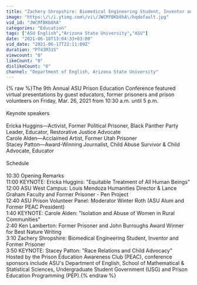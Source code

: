 ```yaml
---
title: "Zachery Shropshire: Biomedical Engineering Student, Inventor and Former Prisoner"
image: "https:\/\/i.ytimg.com\/vi\/JWCMfBKb8hA\/hqdefault.jpg"
vid_id: "JWCMfBKb8hA"
categories: "Education"
tags: ["ASU English","Arizona State University","ASU"]
date: "2021-06-18T13:04:33+03:00"
vid_date: "2021-06-17T22:11:09Z"
duration: "PT43M31S"
viewcount: "0"
likeCount: "0"
dislikeCount: "0"
channel: "Department of English, Arizona State University"
---
```

{% raw %}The 9th Annual ASU Prison Education Conference featured virtual presentations by guest educators, former prisoners and prison volunteers on Friday, Mar. 26, 2021 from 10:30 a.m. until 5 p.m. <br /><br />Keynote speakers<br /><br />Ericka Huggins—Activist, Former Political Prisoner, Black Panther Party Leader, Educator, Restorative Justice Advocate<br />Carole Alden—Acclaimed Artist, Former Utah Prisoner<br />Stacey Patton—Award-Winning Journalist, Child Abuse Survivor &amp; Child Advocate, Educator<br /><br />Schedule<br /><br />10:30  Opening Remarks<br />11:00  KEYNOTE: Ericka Huggins: &quot;Equitable Treatment of All Human Beings&quot;<br />12:00  ASU West Campus: Louis Mendoza Humanities Director &amp; Lance Graham Faculty and Former Prisoner - Pen Project<br />12:40  ASU Prison Volunteer Panel: Moderator Winter Roth (ASU Alum and Former PEAC President)<br />1:40  KEYNOTE: Carole Alden: &quot;Isolation and Abuse of Women in Rural Communities&quot;<br />2:40  Ken Lamberton: Former Prisoner and John Burroughs Award Winner for Best Nature Writing<br />3:10  Zachery Shropshire: Biomedical Engineering Student, Inventor and Former Prisoner<br />3:50  KEYNOTE: Stacey Patton: &quot;Race Relations and Child Advocacy&quot;<br />Hosted by the Prison Education Awareness Club (PEAC), conference sponsors include ASU's Department of English, School of Mathematical &amp; Statistical Sciences, Undergraduate Student Government (USG) and Prison Education Programming (PEP).{% endraw %}
